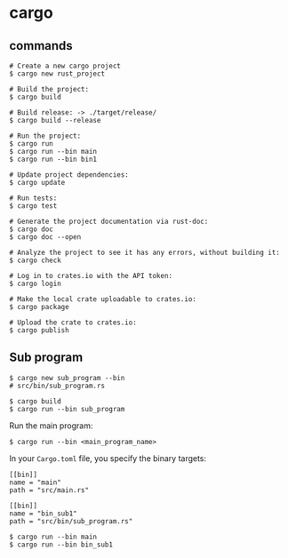# cargo

## commands

```
# Create a new cargo project
$ cargo new rust_project

# Build the project:
$ cargo build

# Build release: -> ./target/release/
$ cargo build --release

# Run the project:
$ cargo run
$ cargo run --bin main
$ cargo run --bin bin1

# Update project dependencies:
$ cargo update

# Run tests:
$ cargo test

# Generate the project documentation via rust-doc:
$ cargo doc
$ cargo doc --open

# Analyze the project to see it has any errors, without building it:
$ cargo check
```

```
# Log in to crates.io with the API token:
$ cargo login

# Make the local crate uploadable to crates.io:
$ cargo package

# Upload the crate to crates.io:
$ cargo publish
```

## Sub program

```
$ cargo new sub_program --bin
# src/bin/sub_program.rs

$ cargo build
$ cargo run --bin sub_program
```

Run the main program:

```
$ cargo run --bin <main_program_name>
```

In your `Cargo.toml` file, you specify the binary targets:

```
[[bin]]
name = "main"
path = "src/main.rs"

[[bin]]
name = "bin_sub1"
path = "src/bin/sub_program.rs"
```

```
$ cargo run --bin main
$ cargo run --bin bin_sub1
```
